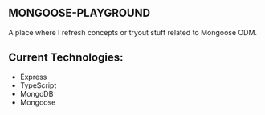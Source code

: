 ## MONGOOSE-PLAYGROUND

A place where I refresh concepts or tryout stuff related to Mongoose ODM.

## Current Technologies:

- Express
- TypeScript
- MongoDB
- Mongoose